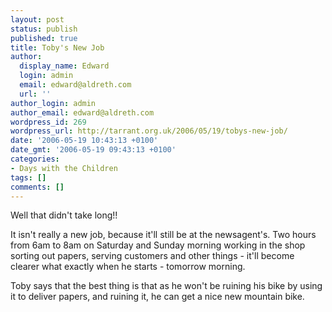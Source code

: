 ```yaml
---
layout: post
status: publish
published: true
title: Toby's New Job
author:
  display_name: Edward
  login: admin
  email: edward@aldreth.com
  url: ''
author_login: admin
author_email: edward@aldreth.com
wordpress_id: 269
wordpress_url: http://tarrant.org.uk/2006/05/19/tobys-new-job/
date: '2006-05-19 10:43:13 +0100'
date_gmt: '2006-05-19 09:43:13 +0100'
categories:
- Days with the Children
tags: []
comments: []
---
```

<p>Well that didn't take long!!</p>
<p>It isn't really a new job, because it'll still be at the newsagent's.  Two hours from 6am to 8am on Saturday and Sunday morning working in the shop sorting out papers, serving customers and other things - it'll become clearer what exactly when he starts - tomorrow morning.</p>
<p>Toby says that the best thing is that as he won't be ruining his bike by  using it to deliver papers, and ruining it, he can get a nice new mountain bike.</p>

